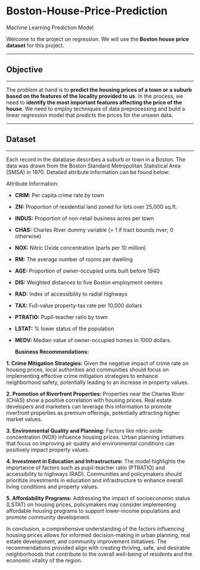 # Boston-House-Price-Prediction
Machine Learning Prediction Model

Welcome to the project on regression. We will use the **Boston house price dataset** for this project.

-------------------------------
## **Objective**
-------------------------------

The problem at hand is to **predict the housing prices of a town or a suburb based on the features of the locality provided to us**. In the process, we need to **identify the most important features affecting the price of the house**. We need to employ techniques of data preprocessing and build a linear regression model that predicts the prices for the unseen data.

----------------------------
## **Dataset**
---------------------------

Each record in the database describes a suburb or town in a Boston. The data was drawn from the Boston Standard Metropolitan Statistical Area (SMSA) in 1970. Detailed attribute information can be found below:

Attribute Information:

- **CRIM:** Per capita crime rate by town
- **ZN:** Proportion of residential land zoned for lots over 25,000 sq.ft.
- **INDUS:** Proportion of non-retail business acres per town
- **CHAS:** Charles River dummy variable (= 1 if tract bounds river; 0 otherwise)
- **NOX:** Nitric Oxide concentration (parts per 10 million)
- **RM:** The average number of rooms per dwelling
- **AGE:** Proportion of owner-occupied units built before 1940
- **DIS:** Weighted distances to five Boston employment centers
- **RAD:** Index of accessibility to radial highways
- **TAX:** Full-value property-tax rate per 10,000 dollars
- **PTRATIO:** Pupil-teacher ratio by town
- **LSTAT:** % lower status of the population
- **MEDV:** Median value of owner-occupied homes in 1000 dollars.

  **Business Recommendations:**

**1. Crime Mitigation Strategies:** Given the negative impact of crime rate on housing prices, local authorities and communities should focus on implementing effective crime mitigation strategies to enhance neighborhood safety, potentially leading to an increase in property values.

**2. Promotion of Riverfront Properties:** Properties near the Charles River (CHAS) show a positive correlation with housing prices. Real estate developers and marketers can leverage this information to promote riverfront properties as premium offerings, potentially attracting higher market values.

**3. Environmental Quality and Planning:** Factors like nitric oxide concentration (NOX) influence housing prices. Urban planning initiatives that focus on improving air quality and environmental conditions can positively impact property values.

**4. Investment in Education and Infrastructure:** The model highlights the importance of factors such as pupil-teacher ratio (PTRATIO) and accessibility to highways (RAD). Communities and policymakers should prioritize investments in education and infrastructure to enhance overall living conditions and property values.

**5. Affordability Programs:** Addressing the impact of socioeconomic status (LSTAT) on housing prices, policymakers may consider implementing affordable housing programs to support lower-income populations and promote community development.

In conclusion, a comprehensive understanding of the factors influencing housing prices allows for informed decision-making in urban planning, real estate development, and community improvement initiatives. The recommendations provided align with creating thriving, safe, and desirable neighborhoods that contribute to the overall well-being of residents and the economic vitality of the region.


